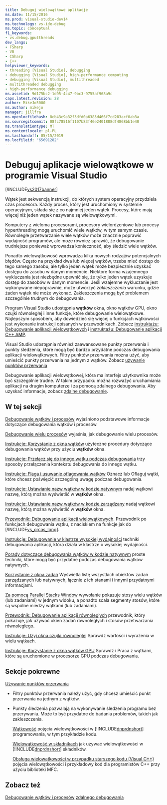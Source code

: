 ```yaml
---
title: Debuguj wielowątkowe aplikacje
ms.date: 11/15/2016
ms.prod: visual-studio-dev14
ms.technology: vs-ide-debug
ms.topic: conceptual
f1_keywords:
- vs.debug.gputthreads
dev_langs:
- FSharp
- VB
- CSharp
- C++
helpviewer_keywords:
- threading [Visual Studio], debugging
- debugging [Visual Studio], high-performance computing
- debugging [Visual Studio], multithreaded
- multithreaded debugging
- high-performance debugging
ms.assetid: 9d175bc2-1d95-4c47-9bc3-9755af968a9c
caps.latest.revision: 28
author: MikeJo5000
ms.author: mikejo
manager: jillfra
ms.openlocfilehash: 8cb43c9a32f3dfd0a6383d466f7cd283acf0ab3a
ms.sourcegitcommit: 08fc78516f1107b83f46e2401888df4868bb1e40
ms.translationtype: MT
ms.contentlocale: pl-PL
ms.lasthandoff: 05/15/2019
ms.locfileid: "65691282"
---
```

# <a name="debug-multithreaded-applications-in-visual-studio"></a>Debuguj aplikacje wielowątkowe w programie Visual Studio
[!INCLUDE[vs2017banner](../includes/vs2017banner.md)]

Wątek jest sekwencją instrukcji, do których system operacyjny przydziela czas procesora. Każdy proces, który jest uruchomiony w systemie operacyjnym, składa się z co najmniej jeden wątek. Procesy, które mają więcej niż jeden wątek nazywane są wielowątkowymi.

 Komputery z wieloma procesorami, procesory wielordzeniowe lub procesy hyperthreading mogą uruchomić wiele wątków, w tym samym czasie. Równoległe przetwarzanie wiele wątków może znacznie poprawić wydajność programów, ale może również sprawić, że debugowanie trudniejsze ponieważ wprowadza konieczność, aby śledzić wiele wątków.

 Ponadto wielowątkowość wprowadza kilka nowych rodzajów potencjalnych błędów. Często na przykład dwa lub więcej wątków, trzeba mieć dostęp do tego samego zasobu, ale tylko jeden wątek może bezpiecznie uzyskać dostępu do zasobu w danym momencie. Niektóre forma wzajemnego wykluczania jest niezbędne upewnić się, że tylko jeden wątek uzyskuje dostęp do zasobów w danym momencie. Jeśli wzajemne wykluczanie jest wykonywane niepoprawnie, może utworzyć *zakleszczenia* warunku, gdzie żaden wątek nie może wykonać. Zakleszczenia mogą być problemem szczególnie trudnym do debugowania.

 Program Visual Studio udostępnia **wątków** okna, okno wątków GPU, okno czujki równoległej i inne funkcje, które debugowanie wielowątkowe. Najlepszym sposobem, aby dowiedzieć się więcej o funkcjach wątkowości jest wykonanie instrukcji opisanych w przewodnikach. Zobacz [instruktażu: Debugowanie aplikacji wielowątkowych](../debugger/walkthrough-debugging-a-multithreaded-application.md) i [instruktażu: Debugowanie aplikacji C++ AMP](https://msdn.microsoft.com/library/40e92ecc-f6ba-411c-960c-b3047b854fb5).

 Visual Studio udostępnia również zaawansowane punkty przerwania i punkty śledzenia, które mogą być bardzo przydatne podczas debugowania aplikacji wielowątkowych. Filtry punktów przerwania można użyć, aby umieścić punkty przerwania na jednym z wątków. Zobacz [używanie punktów przerwania](../debugger/using-breakpoints.md)

 Debugowanie aplikacji wielowątkowej, która ma interfejs użytkownika może być szczególnie trudne. W takim przypadku można rozważyć uruchamiania aplikacji na drugim komputerze i za pomocą zdalnego debugowania. Aby uzyskać informacje, zobacz [zdalne debugowanie](../debugger/remote-debugging.md).

## <a name="in-this-section"></a>W tej sekcji
 [Debugowanie wątków i procesów](../debugger/debug-threads-and-processes.md) wyjaśniono podstawowe informacje dotyczące debugowania wątków i procesów.

 [Debugowanie wielu procesów](../debugger/debug-multiple-processes.md) wyjaśnia, jak debugowanie wielu procesów.

 [Instrukcje: Korzystanie z okna wątków](../debugger/how-to-use-the-threads-window.md) użyteczne procedury dotyczące debugowania wątków przy użyciu **wątków** okna.

 [Instrukcje: Przełącz się do innego wątku podczas debugowania](../debugger/how-to-switch-to-another-thread-while-debugging.md) trzy sposoby przełączenia kontekstu debugowania do innego wątku.

 [Instrukcje: Flaga i usuwanie oflagowania wątków](../debugger/how-to-flag-and-unflag-threads.md) Oznacz lub Oflaguj wątki, które chcesz poświęcić szczególną uwagę podczas debugowania.

 [Instrukcje: Ustawianie nazw wątków w kodzie natywnym](../debugger/how-to-set-a-thread-name-in-native-code.md) nadaj wątkowi nazwę, którą można wyświetlić w **wątków** okna.

 [Instrukcje: Ustawianie nazw wątków w kodzie zarządzany](../debugger/how-to-set-a-thread-name-in-managed-code.md) nadaj wątkowi nazwę, którą można wyświetlić w **wątków** okna.

 [Przewodnik: Debugowanie aplikacji wielowątkowych](../debugger/walkthrough-debugging-a-multithreaded-application.md).
Przewodnik po funkcjach debugowania wątku, z naciskiem na funkcje jak do [!INCLUDE[vs_orcas_long](../includes/vs-orcas-long-md.md)].

 [Instrukcje: Debugowanie w klastrze wysokiej wydajności](../debugger/how-to-debug-on-a-high-performance-cluster.md) techniki debugowania aplikacji, która działa w klastrze o wysokiej wydajności.

 [Porady dotyczące debugowania wątków w kodzie natywnym](../debugger/tips-for-debugging-threads-in-native-code.md) proste techniki, które mogą być przydatne podczas debugowania wątków natywnych.

 [Korzystanie z okna zadań](../debugger/using-the-tasks-window.md) Wyświetla listę wszystkich obiektów zadań zarządzanych lub natywnych, łącznie z ich stanami i innymi przydatnymi informacjami.

 [Za pomocą Parallel Stacks Window](../debugger/using-the-parallel-stacks-window.md) wywołanie pokazuje stosy wielu wątków (lub zadaniami) w jednym widoku, a ponadto scala segmenty stosów, które są wspólne miedzy wątkami (lub zadaniami).

 [Przewodnik: Debugowanie aplikacji równoległych](../debugger/walkthrough-debugging-a-parallel-application.md) przewodnik, który pokazuje, jak używać okien zadań równoległych i stosów przetwarzania równoległego.

 [Instrukcje: Użyj okna czujki równoległej](../debugger/how-to-use-the-parallel-watch-window.md) Sprawdź wartości i wyrażenia w wielu wątkach.

 [Instrukcje: Korzystanie z okna wątków GPU](../debugger/how-to-use-the-gpu-threads-window.md) Sprawdź i Praca z wątkami, które są uruchomione w procesorze GPU podczas debugowania.

## <a name="related-sections"></a>Sekcje pokrewne

[Używanie punktów przerwania](../debugger/using-breakpoints.md)
- Filtry punktów przerwania należy użyć, gdy chcesz umieścić punkt przerwania na jednym z wątków.

- Punkty śledzenia pozwalają na wykonywanie śledzenia programu bez przerywania. Może to być przydatne do badania problemów, takich jak zakleszczenia.

  [Wątkowość](https://msdn.microsoft.com/library/7b46a7d9-c6f1-46d1-a947-ae97471bba87) pojęcia wielowątkowości w [!INCLUDE[dnprdnshort](../includes/dnprdnshort-md.md)] programowania, w tym przykładzie kodu.

  [Wielowątkowość w składnikach](https://msdn.microsoft.com/library/2fc31e68-fb71-4544-b654-0ce720478779) jak używać wielowątkowości w [!INCLUDE[dnprdnshort](../includes/dnprdnshort-md.md)] składników.

  [Obsługa wielowątkowości w przypadku starszego kodu (Visual C++)](https://msdn.microsoft.com/library/24425b1f-5031-4c6b-aac7-017115a40e7c) pojęcia wielowątkowości i przykładowy kod dla programistów C++ przy użyciu biblioteki MFC.

## <a name="see-also"></a>Zobacz też
 [Debugowanie wątków i procesów](../debugger/debug-threads-and-processes.md) [zdalnego debugowania](../debugger/remote-debugging.md)
